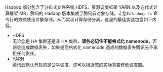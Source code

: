 Hadoop 部分包含了分布式文件系统 HDFS、资源调度框架 YARN 以及迭代式计算框架 MR，腾讯的 Hadoop 版本集成了腾讯云对象存储，让您以 `hadoop fs` 命令行的方式使用对象存储，从而实现计算存储分离，这里的最佳实践包含如下内容。

- HDFS  
无论您是 HA 集群还是非 HA 集群，**请务必记住不能格式化 namenode**，否则会造成数据丢失，如果是您格式化 namenode 造成的数据丢失腾讯云不承担任何责任。
- YARN  
腾讯云默认开启的是公平调度，您可以根据您的实际需要修改调度器。
